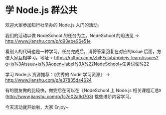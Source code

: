 # 学 Node.js 群公共
欢迎大家参加知行社举办的 Node.js 入门的活动。

我们的活动以做 NodeSchool 的任务为主。NodeSchool 的用法见 -> http://www.jianshu.com/p/d93ebe96e51e

看别人的代码也是一种学习。任务完成后，请将答案回复在对应的issue 后面，方便大家互相学习。地址-> https://github.com/zhiFEclub/nodejs-learn/issues?q=is%3Aissue+is%3Aopen+label%3A%22NodeSchool+任务讨论%22

学习 Node.js 资源推荐：《优秀的 Node 学习资源》 -> http://www.jianshu.com/p/e37835da4624

有的朋友做的比较快，做完后在可以在《NodeSchool 上 Node.js 相关课程汇总》(http://www.jianshu.com/p/1c7e02a6d703) 挑些进阶内容学习。

今天活动就开始啦，大家 Enjoy~